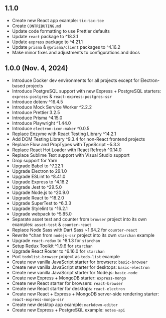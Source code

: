 ## 1.1.0

- Create new React app example: `tic-tac-toe`
- Create `CONTRIBUTING.md`
- Update code formatting to use Prettier defaults
- Update `react` package to ^18.3.1
- Update `express` package to ^4.21.1
- Update `prisma` & `@prisma/client` packages to ^4.16.2
- Make minor fixes and adjustments to configurations and docs

## 1.0.0 (Nov. 4, 2024)

- Introduce Docker dev environments for all projects except for Electron-based projects
- Introduce PostgreSQL support with new Express + PostgreSQL starters: `express-postgres` & `react-express-postgres-ssr`
- Introduce dotenv ^16.4.5
- Introduce Mock Service Worker ^2.2.2
- Introduce Prettier 3.2.5
- Introduce Prisma ^4.15.0
- Introduce Playwright ^1.44.0
- Introduce `electron-icon-maker` ^0.0.5
- Replace Enzyme with React Testing Library ^14.2.1
- Add DOM Testing Library ^9.3.4 for non-React frontend projects
- Replace Flow and PropTypes with TypeScript ~5.3.3
- Replace React Hot Loader with React Refresh ^0.14.0
- Replace Sublime Text support with Visual Studio support
- Drop support for Yarn
- Upgrade Babel to ^7.22.1
- Upgrade Electron to 29.1.0
- Upgrade ESLint to ^8.41.0
- Upgrade Express to ^4.18.2
- Upgrade Jest to ^29.5.0
- Upgrade Node.js to ^20.9.0
- Upgrade React to ^18.2.0
- Upgrade SuperTest to ^6.3.3
- Upgrade Stylelint to ^16.2.1
- Upgrade webpack to ^5.85.0
- Separate asset test and counter from `browser` project into its own examples: `asset-test` & `counter-react`
- Replace Node Sass with Dart Sass ~1.64.2 for `counter-react`
- Rewrite \*chan from `nodejs-ssr` project into its own `starchan` example
- Upgrade `react-redux` to ^8.1.3 for `starchan`
- Setup Redux Toolkit ^1.9.6 for `starchan`
- Upgrade React Router to ^6.16.0 for `starchan`
- Port `todolist-browser` project as `todo-list` example
- Create new vanilla JavaScript starter for browsers: `basic-browser`
- Create new vanilla JavaScript starter for desktops: `basic-electron`
- Create new vanilla JavaScript starter for Node.js: `basic-node`
- Create new Express + MongoDB starter: `express-mongo`
- Create new React starter for browsers: `react-browser`
- Create new React starter for desktops: `react-electron`
- Create new React + Express + MongoDB server-side rendering starter: `react-express-mongo-ssr`
- Create new desktop app example: `markdown-editor`
- Create new Express + PostgreSQL example: `notes-api`
